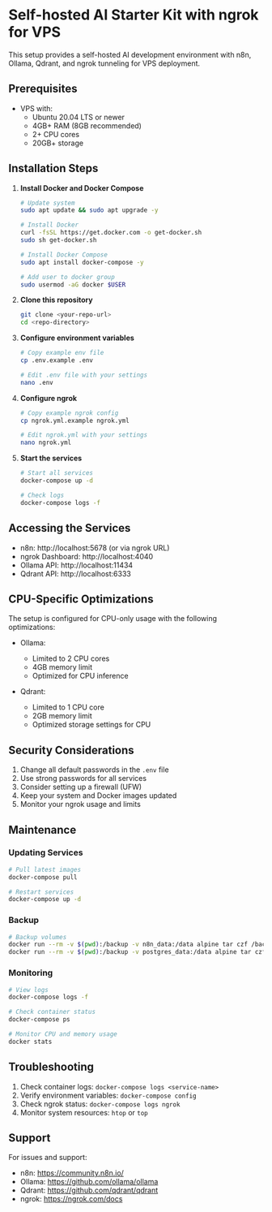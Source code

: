 # Self-hosted AI Starter Kit with ngrok for VPS

This setup provides a self-hosted AI development environment with n8n, Ollama, Qdrant, and ngrok tunneling for VPS deployment.

## Prerequisites

- VPS with:
  - Ubuntu 20.04 LTS or newer
  - 4GB+ RAM (8GB recommended)
  - 2+ CPU cores
  - 20GB+ storage

## Installation Steps

1. **Install Docker and Docker Compose**
   ```bash
   # Update system
   sudo apt update && sudo apt upgrade -y

   # Install Docker
   curl -fsSL https://get.docker.com -o get-docker.sh
   sudo sh get-docker.sh

   # Install Docker Compose
   sudo apt install docker-compose -y

   # Add user to docker group
   sudo usermod -aG docker $USER
   ```

2. **Clone this repository**
   ```bash
   git clone <your-repo-url>
   cd <repo-directory>
   ```

3. **Configure environment variables**
   ```bash
   # Copy example env file
   cp .env.example .env

   # Edit .env file with your settings
   nano .env
   ```

4. **Configure ngrok**
   ```bash
   # Copy example ngrok config
   cp ngrok.yml.example ngrok.yml

   # Edit ngrok.yml with your settings
   nano ngrok.yml
   ```

5. **Start the services**
   ```bash
   # Start all services
   docker-compose up -d

   # Check logs
   docker-compose logs -f
   ```

## Accessing the Services

- n8n: http://localhost:5678 (or via ngrok URL)
- ngrok Dashboard: http://localhost:4040
- Ollama API: http://localhost:11434
- Qdrant API: http://localhost:6333

## CPU-Specific Optimizations

The setup is configured for CPU-only usage with the following optimizations:

- Ollama:
  - Limited to 2 CPU cores
  - 4GB memory limit
  - Optimized for CPU inference

- Qdrant:
  - Limited to 1 CPU core
  - 2GB memory limit
  - Optimized storage settings for CPU

## Security Considerations

1. Change all default passwords in the `.env` file
2. Use strong passwords for all services
3. Consider setting up a firewall (UFW)
4. Keep your system and Docker images updated
5. Monitor your ngrok usage and limits

## Maintenance

### Updating Services
```bash
# Pull latest images
docker-compose pull

# Restart services
docker-compose up -d
```

### Backup
```bash
# Backup volumes
docker run --rm -v $(pwd):/backup -v n8n_data:/data alpine tar czf /backup/n8n_backup.tar.gz /data
docker run --rm -v $(pwd):/backup -v postgres_data:/data alpine tar czf /backup/postgres_backup.tar.gz /data
```

### Monitoring
```bash
# View logs
docker-compose logs -f

# Check container status
docker-compose ps

# Monitor CPU and memory usage
docker stats
```

## Troubleshooting

1. Check container logs: `docker-compose logs <service-name>`
2. Verify environment variables: `docker-compose config`
3. Check ngrok status: `docker-compose logs ngrok`
4. Monitor system resources: `htop` or `top`

## Support

For issues and support:
- n8n: https://community.n8n.io/
- Ollama: https://github.com/ollama/ollama
- Qdrant: https://github.com/qdrant/qdrant
- ngrok: https://ngrok.com/docs 